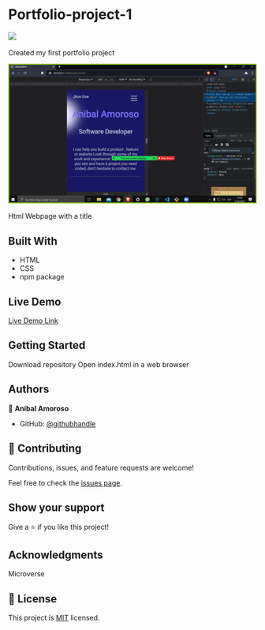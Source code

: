 # Portfolio-project-1
![](https://img.shields.io/badge/Microverse-blueviolet)



Created my first portfolio project

![screenshot](./assets/images/screenshot.png)

Html Webpage with a title 

## Built With

- HTML
- CSS
- npm package

## Live Demo

[Live Demo Link](http://127.0.0.1:5500/index.html)


## Getting Started

Download repository 
Open index.html in a web browser




## Authors

👤 **Anibal Amoroso**

- GitHub: [@githubhandle](https://github.com/githubhandle)




## 🤝 Contributing

Contributions, issues, and feature requests are welcome!

Feel free to check the [issues page](../../issues/).

## Show your support

Give a ⭐️ if you like this project!

## Acknowledgments

Microverse

## 📝 License

This project is [MIT](./MIT.md) licensed.